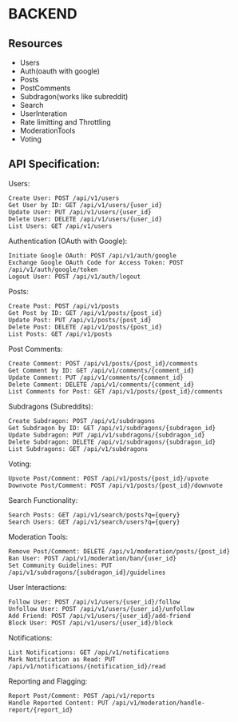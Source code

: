 # BACKEND

## Resources

- Users
- Auth(oauth with google)
- Posts
- PostComments
- Subdragon(works like subreddit)
- Search
- UserInteration
- Rate limitting and Throttling
- ModerationTools
- Voting

## API Specification:

Users:

    Create User: POST /api/v1/users
    Get User by ID: GET /api/v1/users/{user_id}
    Update User: PUT /api/v1/users/{user_id}
    Delete User: DELETE /api/v1/users/{user_id}
    List Users: GET /api/v1/users

Authentication (OAuth with Google):

    Initiate Google OAuth: POST /api/v1/auth/google
    Exchange Google OAuth Code for Access Token: POST /api/v1/auth/google/token
    Logout User: POST /api/v1/auth/logout

Posts:

    Create Post: POST /api/v1/posts
    Get Post by ID: GET /api/v1/posts/{post_id}
    Update Post: PUT /api/v1/posts/{post_id}
    Delete Post: DELETE /api/v1/posts/{post_id}
    List Posts: GET /api/v1/posts

Post Comments:

    Create Comment: POST /api/v1/posts/{post_id}/comments
    Get Comment by ID: GET /api/v1/comments/{comment_id}
    Update Comment: PUT /api/v1/comments/{comment_id}
    Delete Comment: DELETE /api/v1/comments/{comment_id}
    List Comments for Post: GET /api/v1/posts/{post_id}/comments

Subdragons (Subreddits):

    Create Subdragon: POST /api/v1/subdragons
    Get Subdragon by ID: GET /api/v1/subdragons/{subdragon_id}
    Update Subdragon: PUT /api/v1/subdragons/{subdragon_id}
    Delete Subdragon: DELETE /api/v1/subdragons/{subdragon_id}
    List Subdragons: GET /api/v1/subdragons

Voting:

    Upvote Post/Comment: POST /api/v1/posts/{post_id}/upvote
    Downvote Post/Comment: POST /api/v1/posts/{post_id}/downvote

Search Functionality:

    Search Posts: GET /api/v1/search/posts?q={query}
    Search Users: GET /api/v1/search/users?q={query}

Moderation Tools:

    Remove Post/Comment: DELETE /api/v1/moderation/posts/{post_id}
    Ban User: POST /api/v1/moderation/ban/{user_id}
    Set Community Guidelines: PUT /api/v1/subdragons/{subdragon_id}/guidelines

User Interactions:

    Follow User: POST /api/v1/users/{user_id}/follow
    Unfollow User: POST /api/v1/users/{user_id}/unfollow
    Add Friend: POST /api/v1/users/{user_id}/add-friend
    Block User: POST /api/v1/users/{user_id}/block

Notifications:

    List Notifications: GET /api/v1/notifications
    Mark Notification as Read: PUT /api/v1/notifications/{notification_id}/read

Reporting and Flagging:

    Report Post/Comment: POST /api/v1/reports
    Handle Reported Content: PUT /api/v1/moderation/handle-report/{report_id}
